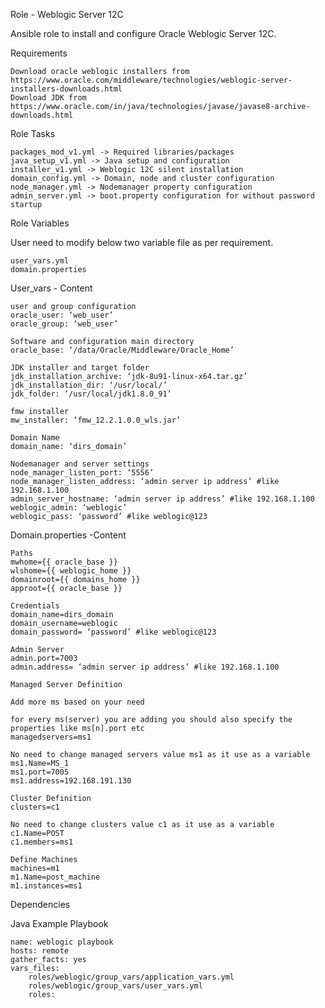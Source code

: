 Role - Weblogic Server 12C

Ansible role to install and configure Oracle Weblogic Server 12C.

Requirements

    Download oracle weblogic installers from https://www.oracle.com/middleware/technologies/weblogic-server-installers-downloads.html
    Download JDK from https://www.oracle.com/in/java/technologies/javase/javase8-archive-downloads.html

Role Tasks

    packages_mod_v1.yml -> Required libraries/packages
    java_setup_v1.yml -> Java setup and configuration
    installer_v1.yml -> Weblogic 12C silent installation
    domain_config.yml -> Domain, node and cluster configuration
    node_manager.yml -> Nodemanager property configuration
    admin_server.yml -> boot.property configuration for without password startup

Role Variables

User need to modify below two variable file as per requirement.

    user_vars.yml
    domain.properties

User_vars - Content

    user and group configuration
    oracle_user: ‘web_user’
    oracle_group: ‘web_user’

    Software and configuration main directory
    oracle_base: ‘/data/Oracle/Middleware/Oracle_Home’

    JDK installer and target folder
    jdk_installation_archive: ‘jdk-8u91-linux-x64.tar.gz’
    jdk_installation_dir: ‘/usr/local/’
    jdk_folder: ‘/usr/local/jdk1.8.0_91’

    fmw installer
    mw_installer: ‘fmw_12.2.1.0.0_wls.jar’

    Domain Name
    domain_name: ‘dirs_domain’

    Nodemanager and server settings
    node_manager_listen_port: ‘5556’
    node_manager_listen_address: ‘admin server ip address’ #like 192.168.1.100
    admin_server_hostname: ‘admin server ip address’ #like 192.168.1.100
    weblogic_admin: ‘weblogic’
    weblogic_pass: ‘password’ #like weblogic@123

Domain.properties -Content

    Paths
    mwhome={{ oracle_base }}
    wlshome={{ weblogic_home }}
    domainroot={{ domains_home }}
    approot={{ oracle_base }}

    Credentials
    domain_name=dirs_domain
    domain_username=weblogic
    domain_password= ‘password’ #like weblogic@123

    Admin Server
    admin.port=7003
    admin.address= ‘admin server ip address’ #like 192.168.1.100

    Managed Server Definition

    Add more ms based on your need

    for every ms(server) you are adding you should also specify the properties like ms[n].port etc
    managedservers=ms1

    No need to change managed servers value ms1 as it use as a variable
    ms1.Name=MS_1
    ms1.port=7005
    ms1.address=192.168.191.130

    Cluster Definition
    clusters=c1

    No need to change clusters value c1 as it use as a variable
    c1.Name=POST
    c1.members=ms1

    Define Machines
    machines=m1
    m1.Name=post_machine
    m1.instances=ms1

Dependencies

Java
Example Playbook

    name: weblogic playbook
    hosts: remote
    gather_facts: yes
    vars_files:
        roles/weblogic/group_vars/application_vars.yml
        roles/weblogic/group_vars/user_vars.yml
        roles:
